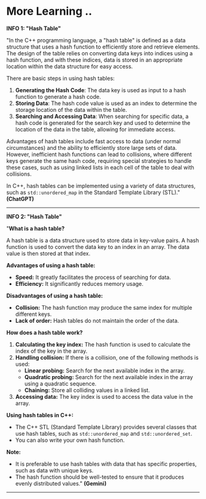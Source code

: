 # More Learning ..

**INFO 1: "Hash Table"**

"In the C++ programming language, a "hash table" is defined as a data structure that uses a hash function to efficiently store and retrieve elements. The design of the table relies on converting data keys into indices using a hash function, and with these indices, data is stored in an appropriate location within the data structure for easy access.

There are basic steps in using hash tables:

1. **Generating the Hash Code**: The data key is used as input to a hash function to generate a hash code.
2. **Storing Data**: The hash code value is used as an index to determine the storage location of the data within the table.
3. **Searching and Accessing Data**: When searching for specific data, a hash code is generated for the search key and used to determine the location of the data in the table, allowing for immediate access.

Advantages of hash tables include fast access to data (under normal circumstances) and the ability to efficiently store large sets of data. However, inefficient hash functions can lead to collisions, where different keys generate the same hash code, requiring special strategies to handle these cases, such as using linked lists in each cell of the table to deal with collisions.

In C++, hash tables can be implemented using a variety of data structures, such as `std::unordered_map` in the Standard Template Library (STL)." **(ChatGPT)**

---

**INFO 2: "Hash Table"**

"**What is a hash table?**

A hash table is a data structure used to store data in key-value pairs. A hash function is used to convert the data key to an index in an array. The data value is then stored at that index.

**Advantages of using a hash table:**

* **Speed:** It greatly facilitates the process of searching for data.
* **Efficiency:** It significantly reduces memory usage.

**Disadvantages of using a hash table:**

* **Collision:** The hash function may produce the same index for multiple different keys.
* **Lack of order:** Hash tables do not maintain the order of the data.

**How does a hash table work?**

1. **Calculating the key index:** The hash function is used to calculate the index of the key in the array.
2. **Handling collision:** If there is a collision, one of the following methods is used:
    * **Linear probing:** Search for the next available index in the array.
    * **Quadratic probing:** Search for the next available index in the array using a quadratic sequence.
    * **Chaining:** Store all colliding values in a linked list.
3. **Accessing data:** The key index is used to access the data value in the array.

**Using hash tables in C++:**

* The C++ STL (Standard Template Library) provides several classes that use hash tables, such as `std::unordered_map` and `std::unordered_set`.
* You can also write your own hash function.

**Note:**

* It is preferable to use hash tables with data that has specific properties, such as data with unique keys.
* The hash function should be well-tested to ensure that it produces evenly distributed values." **(Gemini)**

---
